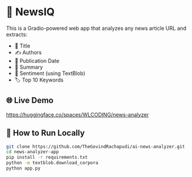 # 📰 NewsIQ

This is a Gradio-powered web app that analyzes any news article URL and extracts:

- 🧠 Title  
- ✍️ Authors  
- 📅 Publication Date  
- 📝 Summary  
- 💬 Sentiment (using TextBlob)  
- 🏷️ Top 10 Keywords

## 🌐 Live Demo 
https://huggingface.co/spaces/WLCODING/news-analyzer

## 🚀 How to Run Locally

```bash
git clone https://github.com/TheGovindRachapudi/ai-news-analyzer.git
cd news-analyzer-app
pip install -r requirements.txt
python -m textblob.download_corpora
python app.py
